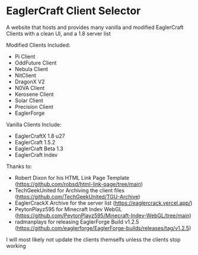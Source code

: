 # EaglerCraft Client Selector

A website that hosts and provides many vanilla and modified EaglerCraft Clients with a clean UI, and a 1.8 server list

Modified Clients Included:

* Pi Client
* OddFuture Client
* Nebula Client
* NitClient
* DragonX V2
* N0VA Client
* Kerosene Client
* Solar Client
* Precision Client
* EaglerForge

Vanilla Clients Include:
* EaglerCraftX 1.8 u27
* EaglerCraft 1.5.2
* EaglerCraft Beta 1.3
* EaglerCraft Indev

Thanks to:
* Robert Dixon for his HTML Link Page Template (https://github.com/robsd/html-link-page/tree/main)
* TechGeekUnited for Archiving the client files (https://github.com/TechGeekUnited/TGU-Archive)
* EaglerCrackX Archive for the server list (https://eaglercrack.vercel.app/)
* PeytonPlayz595 for Minecraft Indev WebGL (https://github.com/PeytonPlayz595/Minecraft-Indev-WebGL/tree/main)
* radmanplays for releasing EaglerForge Build v1.2.5 (https://github.com/eaglerforge/EaglerForge-builds/releases/tag/v1.2.5)

I will most likely not update the clients themselfs unless the clients stop working
